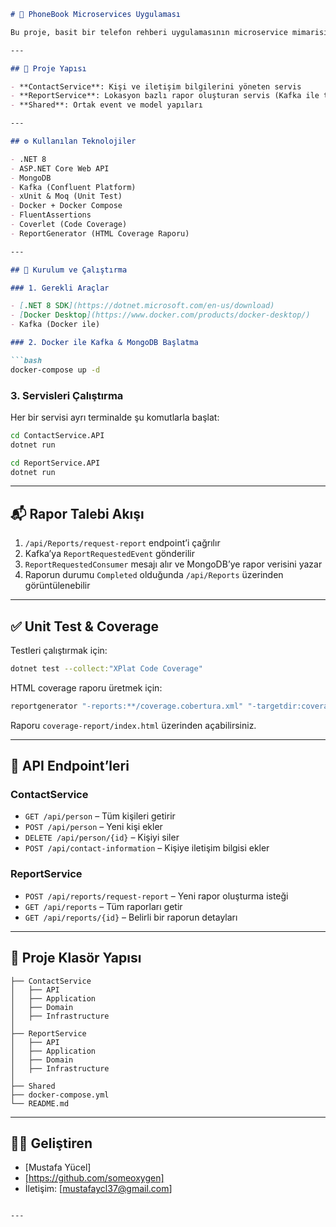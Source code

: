 
```md
# 📱 PhoneBook Microservices Uygulaması

Bu proje, basit bir telefon rehberi uygulamasının microservice mimarisi ile geliştirilmiş halidir. İki servis birbirinden bağımsızdır ve Kafka üzerinden haberleşir. Veritabanı olarak MongoDB kullanılmıştır.

---

## 🧱 Proje Yapısı

- **ContactService**: Kişi ve iletişim bilgilerini yöneten servis
- **ReportService**: Lokasyon bazlı rapor oluşturan servis (Kafka ile tetiklenir)
- **Shared**: Ortak event ve model yapıları

---

## ⚙️ Kullanılan Teknolojiler

- .NET 8
- ASP.NET Core Web API
- MongoDB
- Kafka (Confluent Platform)
- xUnit & Moq (Unit Test)
- Docker + Docker Compose
- FluentAssertions
- Coverlet (Code Coverage)
- ReportGenerator (HTML Coverage Raporu)

---

## 🚀 Kurulum ve Çalıştırma

### 1. Gerekli Araçlar

- [.NET 8 SDK](https://dotnet.microsoft.com/en-us/download)
- [Docker Desktop](https://www.docker.com/products/docker-desktop/)
- Kafka (Docker ile)

### 2. Docker ile Kafka & MongoDB Başlatma

```bash
docker-compose up -d
```

### 3. Servisleri Çalıştırma

Her bir servisi ayrı terminalde şu komutlarla başlat:

```bash
cd ContactService.API
dotnet run

cd ReportService.API
dotnet run
```

---

## 📬 Rapor Talebi Akışı

1. `/api/Reports/request-report` endpoint’i çağrılır
2. Kafka’ya `ReportRequestedEvent` gönderilir
3. `ReportRequestedConsumer` mesajı alır ve MongoDB’ye rapor verisini yazar
4. Raporun durumu `Completed` olduğunda `/api/Reports` üzerinden görüntülenebilir

---

## ✅ Unit Test & Coverage

Testleri çalıştırmak için:

```bash
dotnet test --collect:"XPlat Code Coverage"
```

HTML coverage raporu üretmek için:

```bash
reportgenerator "-reports:**/coverage.cobertura.xml" "-targetdir:coverage-report" -reporttypes:Html
```

Raporu `coverage-report/index.html` üzerinden açabilirsiniz.

---

## 📁 API Endpoint’leri

### ContactService

- `GET /api/person` – Tüm kişileri getirir
- `POST /api/person` – Yeni kişi ekler
- `DELETE /api/person/{id}` – Kişiyi siler
- `POST /api/contact-information` – Kişiye iletişim bilgisi ekler

### ReportService

- `POST /api/reports/request-report` – Yeni rapor oluşturma isteği
- `GET /api/reports` – Tüm raporları getir
- `GET /api/reports/{id}` – Belirli bir raporun detayları

---

## 📂 Proje Klasör Yapısı

```
├── ContactService
│   ├── API
│   ├── Application
│   ├── Domain
│   ├── Infrastructure
│
├── ReportService
│   ├── API
│   ├── Application
│   ├── Domain
│   ├── Infrastructure
│
├── Shared
├── docker-compose.yml
└── README.md
```

---

## 👨‍💻 Geliştiren

- [Mustafa Yücel]  
- [https://github.com/someoxygen]  
- İletişim: [mustafaycl37@gmail.com]
```

---
